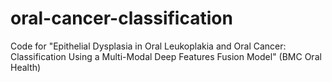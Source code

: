 # oral-cancer-classification
Code for "Epithelial Dysplasia in Oral Leukoplakia and Oral Cancer: Classification Using a Multi-Modal Deep Features Fusion Model" (BMC Oral Health)

